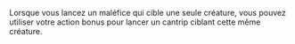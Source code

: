 Lorsque vous lancez un maléfice qui cible une seule créature, vous pouvez utiliser votre action bonus pour lancer un cantrip ciblant cette même créature.
